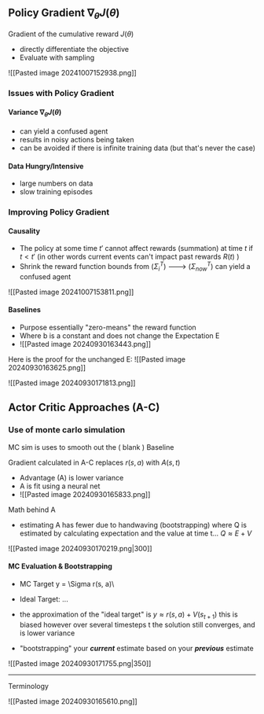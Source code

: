 
## Policy Gradient $\nabla_{\theta} J(\theta)$
Gradient of the cumulative reward $J(\theta)$
- directly differentiate the objective
- Evaluate with sampling

![[Pasted image 20241007152938.png]]
### Issues with Policy Gradient
 
#### Variance $\nabla_{\theta}J(\theta)$
- can yield a confused agent
- results in noisy actions being taken
- can be avoided if there is infinite training data (but that's never the case)

#### Data Hungry/Intensive
- large numbers on data
- slow training episodes

### Improving  Policy Gradient

#### Causality
- The policy at some time $t'$ cannot affect rewards (summation) at time $t$ if $t<t'$ (in other words  current events can't impact past rewards $R(t)$ )
- Shrink the reward function bounds from ($\Sigma_{i}^{T}$) ---> ($\Sigma_{now}^{T}$) can yield a confused agent

![[Pasted image 20241007153811.png]]
#### Baselines
- Purpose essentially "zero-means" the reward function
- Where b is a constant and does not change the Expectation E 
- ![[Pasted image 20240930163443.png]]

Here is the proof for the unchanged E:
![[Pasted image 20240930163625.png]]

![[Pasted image 20240930171813.png]]

## Actor Critic Approaches (A-C)

### Use of monte carlo simulation
MC sim is uses to smooth out the (  blank  )
Baseline 


Gradient calculated in A-C replaces $r(s,a)$ with $A(s, t)$ 
* Advantage (A) is lower variance
* A is fit using a neural net
* ![[Pasted image 20240930165833.png]]

Math behind A
* estimating A has fewer due to handwaving (bootstrapping) where Q is estimated by calculating expectation and the value at time t... $Q \approx E + V$

![[Pasted image 20240930170219.png|300]]


#### MC Evaluation & Bootstrapping

- MC Target  y = \Sigma r(s, a)\
- Ideal Target: ...

- the approximation of the "ideal target" is $y \approx r(s, a)+V(s_{t+1})$ this is biased however over several timesteps t the solution still converges, and is lower variance
- "bootstrapping" your ***current*** estimate based on your ***previous*** estimate


![[Pasted image 20240930171755.png|350]]



---

Terminology

![[Pasted image 20240930165610.png]]

